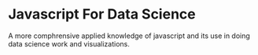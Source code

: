 # Javascript For Data Science

A more comphrensive applied knowledge of javascript and its use in doing data science work and visualizations.
